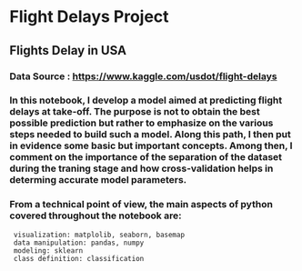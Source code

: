 # Flight Delays Project

## Flights Delay in USA

### Data Source : https://www.kaggle.com/usdot/flight-delays

### In this notebook, I develop a model aimed at predicting flight delays at take-off. The purpose is not to obtain the best possible prediction but rather to emphasize on the various steps needed to build such a model. Along this path, I then put in evidence some basic but important concepts. Among then, I comment on the importance of the separation of the dataset during the traning stage and how cross-validation helps in determing accurate model parameters.

### From a technical point of view, the main aspects of python covered throughout the notebook are:

     visualization: matplolib, seaborn, basemap
     data manipulation: pandas, numpy
     modeling: sklearn
     class definition: classification
